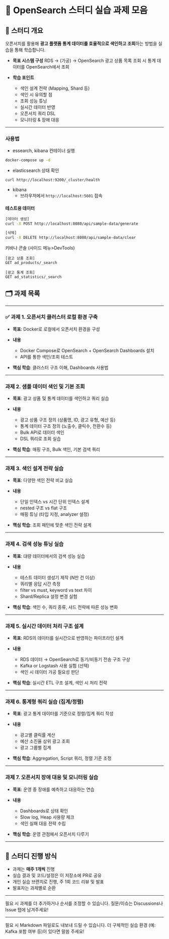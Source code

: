 # 🧠 OpenSearch 스터디 실습 과제 모음

## 📌 스터디 개요

오픈서치를 활용해 **광고 플랫폼 통계 데이터를 효율적으로 색인하고 조회**하는 방법을 실습을 통해 학습합니다.

* **목표 시스템 구성**
  RDS → (가공) → OpenSearch
  광고 상품 목록 조회 시 통계 데이터를 OpenSearch에서 조회

* **학습 포인트**

    * 색인 설계 전략 (Mapping, Shard 등)
    * 색인 시 유의할 점
    * 조회 성능 튜닝
    * 실시간 데이터 반영
    * 오픈서치 쿼리 DSL
    * 모니터링 & 장애 대응
---
### 사용법
- essearch, kibana 컨테이너 실행
```bash
docker-compose up -d
```

- elasticsearch 상태 확인
```bash
curl http://localhost:9200/_cluster/health
```

- kibana
  - 브라우저에서 `http://localhost:5601` 접속

#### 테스트용 데이터
```bash
[데이터 생성]
curl -X POST http://localhost:8080/api/sample-data/generate

[삭제]
curl -X DELETE http://localhost:8080/api/sample-data/clear
```

키바나 콘솔 (사이드 메뉴>DevTools)
```aiignore
[광고 상품 조회]
GET ad_products/_search

[광고 통계 조회]
GET ad_statistics/_search
```




## 🗂 과제 목록

---

### ✅ 과제 1. 오픈서치 클러스터 로컬 환경 구축

* **목표**: Docker로 로컬에서 오픈서치 환경을 구성
* **내용**

    * Docker Compose로 OpenSearch + OpenSearch Dashboards 설치
    * API를 통한 색인/조회 테스트
* **핵심 학습**: 클러스터 구조 이해, Dashboards 사용법

---

### 과제 2. 샘플 데이터 색인 및 기본 조회

* **목표**: 광고 상품 및 통계 데이터를 색인하고 쿼리 실습
* **내용**

    * 광고 상품 구조 정의 (상품명, ID, 광고 유형, 예산 등)
    * 통계 데이터 구조 정의 (노출수, 클릭수, 전환수 등)
    * Bulk API로 데이터 색인
    * DSL 쿼리로 조회 실습
* **핵심 학습**: 매핑 구조, Bulk 색인, 기본 검색 쿼리

---

### 과제 3. 색인 설계 전략 실습

* **목표**: 다양한 색인 전략 비교 실습
* **내용**

    * 단일 인덱스 vs 시간 단위 인덱스 설계
    * nested 구조 vs flat 구조
    * 매핑 튜닝 (타입 지정, analyzer 설정)
* **핵심 학습**: 조회 패턴에 맞춘 색인 전략 설계

---

### 과제 4. 검색 성능 튜닝 실습

* **목표**: 대량 데이터에서의 검색 성능 실습
* **내용**

    * 테스트 데이터 생성기 제작 (N만 건 이상)
    * 쿼리별 응답 시간 측정
    * filter vs must, keyword vs text 차이
    * Shard/Replica 설정 변경 실험
* **핵심 학습**: 색인 수, 쿼리 종류, 샤드 전략에 따른 성능 변화

---

### 과제 5. 실시간 데이터 처리 구조 설계

* **목표**: RDS의 데이터를 실시간으로 반영하는 파이프라인 설계
* **내용**

    * RDS 데이터 → OpenSearch로 동기/비동기 전송 구조 구상
    * Kafka or Logstash 사용 실험 (선택)
    * 색인 시 데이터 가공 필요성 판단
* **핵심 학습**: 실시간 ETL 구조 설계, 색인 시 처리 전략

---

### 과제 6. 통계형 쿼리 실습 (집계/정렬)

* **목표**: 광고 통계 데이터를 기준으로 정렬/집계 쿼리 작성
* **내용**

    * 광고별 클릭률 계산
    * 예산 소진율 상위 광고 조회
    * 광고 그룹별 집계
* **핵심 학습**: Aggregation, Script 쿼리, 정렬 기준 조정

---

### 과제 7. 오픈서치 장애 대응 및 모니터링 실습

* **목표**: 운영 중 장애를 예측하고 대응하는 연습
* **내용**

    * Dashboards로 상태 확인
    * Slow log, Heap 사용량 체크
    * 색인 실패 대응 전략 수립
* **핵심 학습**: 운영 관점에서 오픈서치 다루기

---

## 📘 스터디 진행 방식

* 과제는 **매주 1개씩** 진행
* 실습 결과 및 코드/설정은 이 저장소에 PR로 공유
* 개인 실습 브랜치로 진행, 주 1회 코드 리뷰 및 발표
* 발표자는 과제별로 순환

---

필요 시 과제를 더 추가하거나 순서를 조정할 수 있습니다.
질문/이슈는 Discussions나 Issue 탭에 남겨주세요!

---

필요 시 Markdown 파일로도 내보내 드릴 수 있습니다.
더 구체적인 실습 환경 (예: Kafka 포함 여부 등)이 있다면 말씀 주세요!
